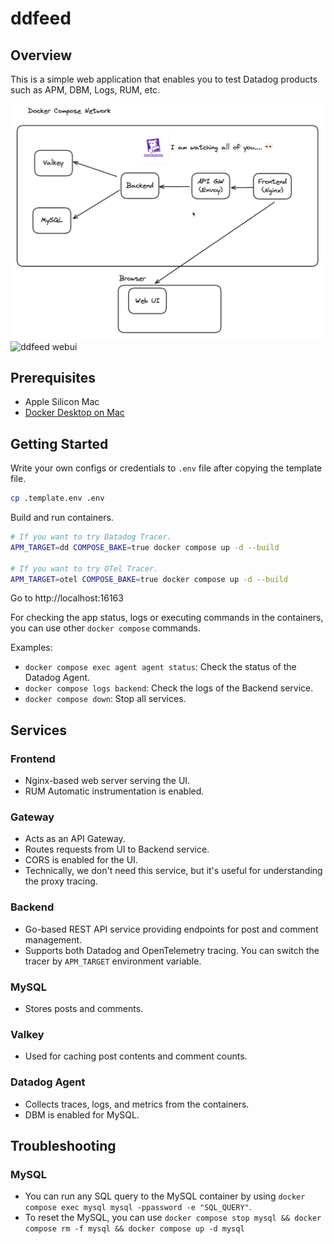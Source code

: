 # ddfeed

## Overview

This is a simple web application that enables you to test Datadog products such as APM, DBM, Logs, RUM, etc.

![ddfeed architecture](./ddfeed.png)
![ddfeed webui](./ddfeed.gif)

## Prerequisites

- Apple Silicon Mac
- [Docker Desktop on Mac](https://docs.docker.com/desktop/setup/install/mac-install/)

## Getting Started

Write your own configs or credentials to `.env` file after copying the template file.

```bash
cp .template.env .env
```

Build and run containers.

```bash
# If you want to try Datadog Tracer.
APM_TARGET=dd COMPOSE_BAKE=true docker compose up -d --build

# If you want to try OTel Tracer.
APM_TARGET=otel COMPOSE_BAKE=true docker compose up -d --build
```

Go to http://localhost:16163

For checking the app status, logs or executing commands in the containers, you can use other `docker compose` commands.

Examples:

- `docker compose exec agent agent status`: Check the status of the Datadog Agent.
- `docker compose logs backend`: Check the logs of the Backend service.
- `docker compose down`: Stop all services.

## Services

### Frontend

- Nginx-based web server serving the UI.
- RUM Automatic instrumentation is enabled.

### Gateway

- Acts as an API Gateway.
- Routes requests from UI to Backend service.
- CORS is enabled for the UI.
- Technically, we don't need this service, but it's useful for understanding the proxy tracing.

### Backend

- Go-based REST API service providing endpoints for post and comment management.
- Supports both Datadog and OpenTelemetry tracing. You can switch the tracer by `APM_TARGET` environment variable.

### MySQL

- Stores posts and comments.

### Valkey

- Used for caching post contents and comment counts.

### Datadog Agent

- Collects traces, logs, and metrics from the containers.
- DBM is enabled for MySQL.

## Troubleshooting

### MySQL

- You can run any SQL query to the MySQL container by using `docker compose exec mysql mysql -ppassword -e "SQL_QUERY"`.
- To reset the MySQL, you can use `docker compose stop mysql && docker compose rm -f mysql && docker compose up -d mysql`
